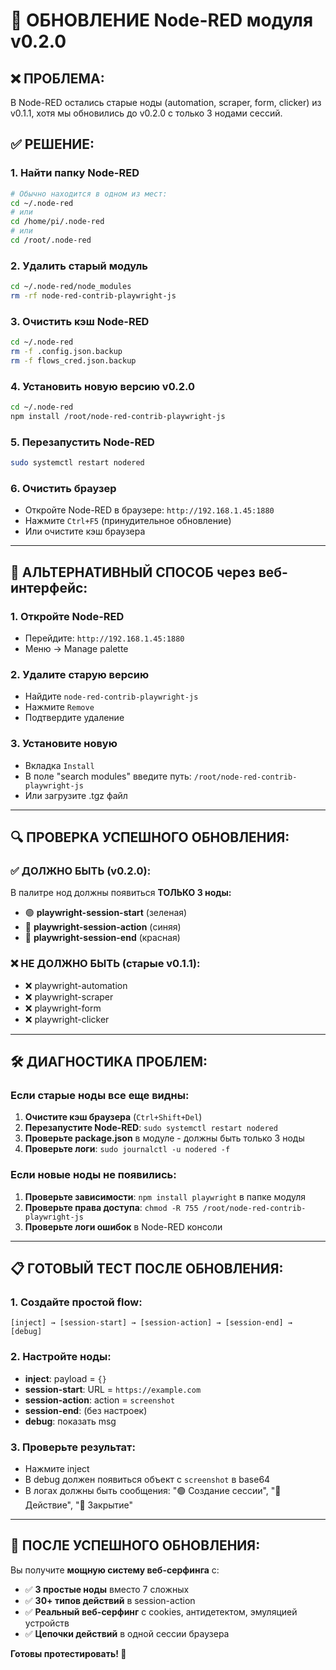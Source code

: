 # 🔄 ОБНОВЛЕНИЕ Node-RED модуля v0.2.0

## ❌ **ПРОБЛЕМА:**
В Node-RED остались старые ноды (automation, scraper, form, clicker) из v0.1.1, хотя мы обновились до v0.2.0 с только 3 нодами сессий.

## ✅ **РЕШЕНИЕ:**

### **1. Найти папку Node-RED**
```bash
# Обычно находится в одном из мест:
cd ~/.node-red
# или
cd /home/pi/.node-red
# или
cd /root/.node-red
```

### **2. Удалить старый модуль**
```bash
cd ~/.node-red/node_modules
rm -rf node-red-contrib-playwright-js
```

### **3. Очистить кэш Node-RED**
```bash
cd ~/.node-red
rm -f .config.json.backup
rm -f flows_cred.json.backup
```

### **4. Установить новую версию v0.2.0**
```bash
cd ~/.node-red
npm install /root/node-red-contrib-playwright-js
```

### **5. Перезапустить Node-RED**
```bash
sudo systemctl restart nodered
```

### **6. Очистить браузер**
- Откройте Node-RED в браузере: `http://192.168.1.45:1880`
- Нажмите `Ctrl+F5` (принудительное обновление)
- Или очистите кэш браузера

---

## 🎯 **АЛЬТЕРНАТИВНЫЙ СПОСОБ через веб-интерфейс:**

### **1. Откройте Node-RED**
- Перейдите: `http://192.168.1.45:1880`
- Меню → Manage palette

### **2. Удалите старую версию**
- Найдите `node-red-contrib-playwright-js`
- Нажмите `Remove`
- Подтвердите удаление

### **3. Установите новую**
- Вкладка `Install`
- В поле "search modules" введите путь: `/root/node-red-contrib-playwright-js`
- Или загрузите .tgz файл

---

## 🔍 **ПРОВЕРКА УСПЕШНОГО ОБНОВЛЕНИЯ:**

### **✅ ДОЛЖНО БЫТЬ (v0.2.0):**
В палитре нод должны появиться **ТОЛЬКО 3 ноды:**
- 🟢 **playwright-session-start** (зеленая)
- 🔵 **playwright-session-action** (синяя) 
- 🔴 **playwright-session-end** (красная)

### **❌ НЕ ДОЛЖНО БЫТЬ (старые v0.1.1):**
- ❌ playwright-automation
- ❌ playwright-scraper  
- ❌ playwright-form
- ❌ playwright-clicker

---

## 🛠️ **ДИАГНОСТИКА ПРОБЛЕМ:**

### **Если старые ноды все еще видны:**
1. **Очистите кэш браузера** (`Ctrl+Shift+Del`)
2. **Перезапустите Node-RED**: `sudo systemctl restart nodered`
3. **Проверьте package.json** в модуле - должны быть только 3 ноды
4. **Проверьте логи**: `sudo journalctl -u nodered -f`

### **Если новые ноды не появились:**
1. **Проверьте зависимости**: `npm install playwright` в папке модуля
2. **Проверьте права доступа**: `chmod -R 755 /root/node-red-contrib-playwright-js`
3. **Проверьте логи ошибок** в Node-RED консоли

---

## 📋 **ГОТОВЫЙ ТЕСТ ПОСЛЕ ОБНОВЛЕНИЯ:**

### **1. Создайте простой flow:**
```
[inject] → [session-start] → [session-action] → [session-end] → [debug]
```

### **2. Настройте ноды:**
- **inject**: payload = `{}`
- **session-start**: URL = `https://example.com`
- **session-action**: action = `screenshot`
- **session-end**: (без настроек)
- **debug**: показать msg

### **3. Проверьте результат:**
- Нажмите inject
- В debug должен появиться объект с `screenshot` в base64
- В логах должны быть сообщения: "🟢 Создание сессии", "🔵 Действие", "🔴 Закрытие"

---

## 🎉 **ПОСЛЕ УСПЕШНОГО ОБНОВЛЕНИЯ:**

Вы получите **мощную систему веб-серфинга** с:
- ✅ **3 простые ноды** вместо 7 сложных
- ✅ **30+ типов действий** в session-action
- ✅ **Реальный веб-серфинг** с cookies, антидетектом, эмуляцией устройств
- ✅ **Цепочки действий** в одной сессии браузера

**Готовы протестировать! 🚀** 